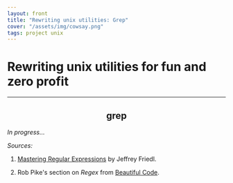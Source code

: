 ```yaml
---
layout: front
title: "Rewriting unix utilities: Grep"
cover: "/assets/img/cowsay.png"
tags: project unix
---
```


# Rewriting unix utilities for fun and zero profit
---
<h2 align="center">grep</h2>

*In progress...*

*Sources:*

1. [Mastering Regular Expressions](https://www.oreilly.com/library/view/mastering-regular-expressions/0596528124/) by Jeffrey Friedl.

2. Rob Pike's section on _Regex_ from [Beautiful Code](https://www.cs.princeton.edu/courses/archive/spr09/cos333/beautiful.html). 
